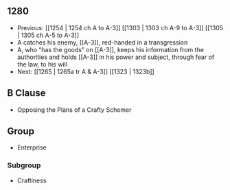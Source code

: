 ## 1280
- Previous: [[1254 | 1254 ch A to A-3]] [[1303 | 1303 ch A-9 to A-3]] [[1305 | 1305 ch A-5 to A-3]] 
- A catches his enemy, [[A-3]], red-handed in a transgression
- A, who “has the goods” on [[A-3]], keeps his information from the authorities and holds [[A-3]] in his power and subject, through fear of the law, to his will
- Next: [[1265 | 1265a tr A &amp; A-3]] [[1323 | 1323b]] 

## B Clause
- Opposing the Plans of a Crafty Schemer

## Group
- Enterprise

### Subgroup
- Craftiness


